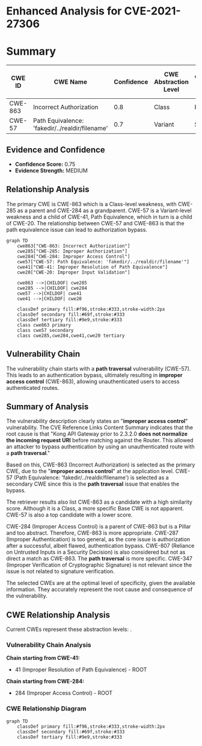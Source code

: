 # Enhanced Analysis for CVE-2021-27306

# Summary
| CWE ID | CWE Name | Confidence | CWE Abstraction Level | CWE Vulnerability Mapping Label | CWE-Vulnerability Mapping Notes |
|---|---|---|---|---|---|
| CWE-863 | Incorrect Authorization | 0.8 | Class | Primary | Allowed-with-Review |
| CWE-57 | Path Equivalence: 'fakedir/../realdir/filename' | 0.7 | Variant | Secondary | Allowed |

## Evidence and Confidence

*   **Confidence Score:** 0.75
*   **Evidence Strength:** MEDIUM

## Relationship Analysis
The primary CWE is CWE-863 which is a Class-level weakness, with CWE-285 as a parent and CWE-284 as a grandparent.
CWE-57 is a Variant-level weakness and a child of CWE-41, Path Equivalence, which in turn is a child of CWE-20.
The relationship between CWE-57 and CWE-863 is that the path equivalence issue can lead to authorization bypass.

```mermaid
graph TD
    cwe863["CWE-863: Incorrect Authorization"]
    cwe285["CWE-285: Improper Authorization"]
    cwe284["CWE-284: Improper Access Control"]
    cwe57["CWE-57: Path Equivalence: 'fakedir/../realdir/filename'"]
    cwe41["CWE-41: Improper Resolution of Path Equivalence"]
    cwe20["CWE-20: Improper Input Validation"]
    
    cwe863 -->|CHILDOF| cwe285
    cwe285 -->|CHILDOF| cwe284
    cwe57 -->|CHILDOF| cwe41
    cwe41 -->|CHILDOF| cwe20
    
    classDef primary fill:#f96,stroke:#333,stroke-width:2px
    classDef secondary fill:#69f,stroke:#333
    classDef tertiary fill:#9e9,stroke:#333
    class cwe863 primary
    class cwe57 secondary
    class cwe285,cwe284,cwe41,cwe20 tertiary
```

## Vulnerability Chain
The vulnerability chain starts with a **path traversal** vulnerability (CWE-57). This leads to an authentication bypass, ultimately resulting in **improper access control** (CWE-863), allowing unauthenticated users to access authenticated routes.

## Summary of Analysis
The vulnerability description clearly states an "**improper access control**" vulnerability. The CVE Reference Links Content Summary indicates that the root cause is that "Kong API Gateway prior to 2.3.2.0 **does not normalize the incoming request URI** before matching against the Router. This allowed an attacker to bypass authentication by using an unauthenticated route with a **path traversal**."

Based on this, CWE-863 (Incorrect Authorization) is selected as the primary CWE, due to the "**improper access control**" at the application level.
CWE-57 (Path Equivalence: 'fakedir/../realdir/filename') is selected as a secondary CWE since this is the **path traversal** issue that enables the bypass.

The retriever results also list CWE-863 as a candidate with a high similarity score. Although it is a Class, a more specific Base CWE is not apparent.
CWE-57 is also a top candidate with a lower score.

CWE-284 (Improper Access Control) is a parent of CWE-863 but is a Pillar and too abstract. Therefore, CWE-863 is more appropriate.
CWE-287 (Improper Authentication) is too general, as the core issue is authorization after a successful, albeit flawed, authentication bypass.
CWE-807 (Reliance on Untrusted Inputs in a Security Decision) is also considered but not as direct a match as CWE-863. The **path traversal** is more specific.
CWE-347 (Improper Verification of Cryptographic Signature) is not relevant since the issue is not related to signature verification.

The selected CWEs are at the optimal level of specificity, given the available information. They accurately represent the root cause and consequence of the vulnerability.


## CWE Relationship Analysis

Current CWEs represent these abstraction levels: .


### Vulnerability Chain Analysis

**Chain starting from CWE-41:**
- 41 (Improper Resolution of Path Equivalence) - ROOT


**Chain starting from CWE-284:**
- 284 (Improper Access Control) - ROOT



### CWE Relationship Diagram

```mermaid
graph TD
    classDef primary fill:#f96,stroke:#333,stroke-width:2px
    classDef secondary fill:#69f,stroke:#333
    classDef tertiary fill:#9e9,stroke:#333
```